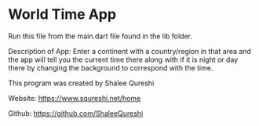 # World Time App

Run this file from the main.dart file found in the lib folder.

Description of App: 
Enter a continent with a country/region in that area and the app will tell you the current time there along with if it is night or day there by changing the background to correspond with the time.

This program was created by Shalee Qureshi

Website: https://www.squreshi.net/home

Github: https://github.com/ShaleeQureshi

